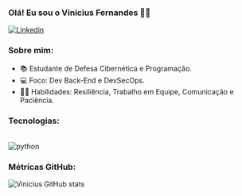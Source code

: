 

### Olá! Eu sou o Vinicius Fernandes 🖐🏾

[![Linkedin](https://img.shields.io/badge/LinkedIn-0077B5?style=for-the-badge&logo=linkedin&logoColor=white)](https://www.linkedin.com/in/vinicius-fernandes-a2bb88263/)

### Sobre mim: 

- 📚 Estudante de Defesa Cibernética e Programação.
- 💻 Foco: Dev Back-End e DevSecOps.
- 🙇🏾 Habilidades: Resiliência, Trabalho em Equipe, Comunicação e Paciência.

### Tecnologias:
<div style="display: inline_block"><br/>
    <img aling="center" alt="python" src="https://img.shields.io/badge/Python-14354C?style=for-the-badge&logo=python&logoColor=white" />
<div>

### Métricas GitHub:
![Vinicius GitHub stats](https://github-readme-stats.vercel.app/api?username=ViFernaandes&show_icons=true&theme=dracula)
